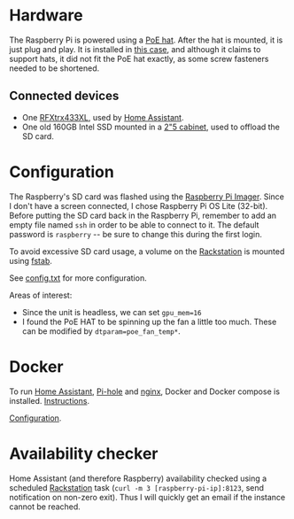 # Hardware

The Raspberry Pi is powered using a [PoE hat](https://www.proshop.no/Mini-PC-Android-Raspberry-Pi/Raspberry-Pi-PoE-HAT/2964666). After the hat is mounted, it is just plug and play. It is installed in [this case](https://www.komplett.no/product/1162231?noredirect=true), and although it claims to support hats, it did not fit the PoE hat exactly, as some screw fasteners needed to be shortened.

## Connected devices

- One [RFXtrx433XL](http://www.rfxcom.com/RFXtrx433XL), used by [Home Assistant](https://github.com/bnordli/home/blob/main/homeassistant/RFXtrx443XL.md).
- One old 160GB Intel SSD mounted in a [2"5 cabinet](https://www.komplett.no/product/760841?noredirect=true), used to offload the SD card.

# Configuration

The Raspberry's SD card was flashed using the [Raspberry Pi Imager](https://www.raspberrypi.org/software/). Since I don't have a screen connected, I chose Raspberry Pi OS Lite (32-bit). Before putting the SD card back in the Raspberry Pi, remember to add an empty file named `ssh` in order to be able to connect to it. The default password is `raspberry` -- be sure to change this during the first login.

To avoid excessive SD card usage, a volume on the [Rackstation](../rackstation) is mounted using [fstab](fstab).

See [config.txt](config.txt) for more configuration.

Areas of interest:
* Since the unit is headless, we can set `gpu_mem=16`
* I found the PoE HAT to be spinning up the fan a little too much. These can be modified by `dtparam=poe_fan_temp*`.

# Docker

To run [Home Assistant](../homeassistant), [Pi-hole](../pihole) and [nginx](nginx), Docker and Docker compose is installed. [Instructions](https://docs.docker.com/compose/install/).

[Configuration](docker).

# Availability checker

Home Assistant (and therefore Raspberry) availability checked using a scheduled [Rackstation](../rackstation) task (`curl -m 3 [raspberry-pi-ip]:8123`, send notification on non-zero exit). Thus I will quickly get an email if the instance cannot be reached.
